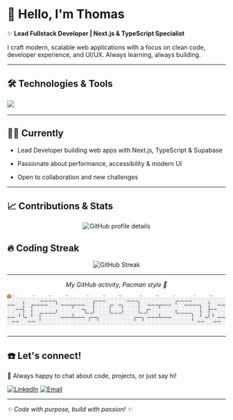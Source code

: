 # 👋 Hello, I'm Thomas
  
  
✨ **Lead Fullstack Developer | Next.js & TypeScript Specialist**
  
  
I craft modern, scalable web applications with a focus on clean code, developer experience, and UI/UX. Always learning, always building.
  
  
---
  
  
## 🛠️ Technologies & Tools
  
  
<div  align="left">
  
<img  src="https://skillicons.dev/icons?i=nextjs,react,ts,supabase,tailwindcss,jest,nodejs,docker,graphql,flutter,solidity"  height="40" />
  
</div>
  
  
---
  
  
## 🧑‍💻 Currently
  
  
- Lead Developer building web apps with Next.js, TypeScript & Supabase
  
- Passionate about performance, accessibility & modern UI
  
- Open to collaboration and new challenges
  
  
---
  
  
## 📈 Contributions & Stats
  
  
<div  align="center">
  
<img  src="https://github-profile-summary-cards.vercel.app/api/cards/profile-details?username=N0rooo&theme=github_dark"  alt="GitHub profile details" />
  
</div>

## 🔥 Coding Streak

<div align="center">
  
<img src="https://github-readme-streak-stats.herokuapp.com/?user=N0rooo&theme=github_dark" alt="GitHub Streak" />

</div>
  
  
---
  
  
<p  align="center"><i>My GitHub activity, Pacman style 👻</i></p>
<p  align="center">
<picture>
<source  media="(prefers-color-scheme: dark)"  srcset="https://raw.githubusercontent.com/N0rooo/N0rooo/output/pacman-contribution-graph-dark.svg">
<source  media="(prefers-color-scheme: light)"  srcset="https://raw.githubusercontent.com/N0rooo/N0rooo/output/pacman-contribution-graph.svg">
<img  alt="pacman contribution graph"  src="https://raw.githubusercontent.com/N0rooo/N0rooo/output/pacman-contribution-graph.svg">
</picture>
</p>
  
---
  
## ☎️ Let's connect!
  
  
🤝 Always happy to chat about code, projects, or just say hi!
  
[![LinkedIn](https://img.shields.io/badge/Let's%20connect%20on%20LinkedIn-0077B5?style=for-the-badge&logo=linkedin&logoColor=white)](https://www.linkedin.com/in/thomas-aubert-0718ba207/)
[![Email](https://img.shields.io/badge/Email-t.aubert.dev@outlook.com-D14836?style=for-the-badge&logo=gmail&logoColor=white)](mailto:t.aubert.dev@outlook.com)
  
---
  
<p  align="left"><i>✨ Code with purpose, build with passion! ✨</i></p>
